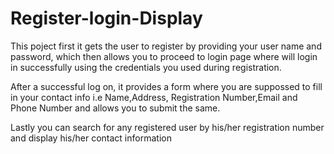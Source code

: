 # Register-login-Display
This poject first it gets the user to register by providing
your user name and password, which then allows you to proceed 
to login page where will login in successfully using the 
credentials you used during registration. 

After a successful log on, it provides a form where you are 
suppossed to fill in your contact info i.e Name,Address,
Registration Number,Email and Phone Number and allows you to 
submit the same.

Lastly you can search for any registered user by 
his/her registration number and display his/her contact information
